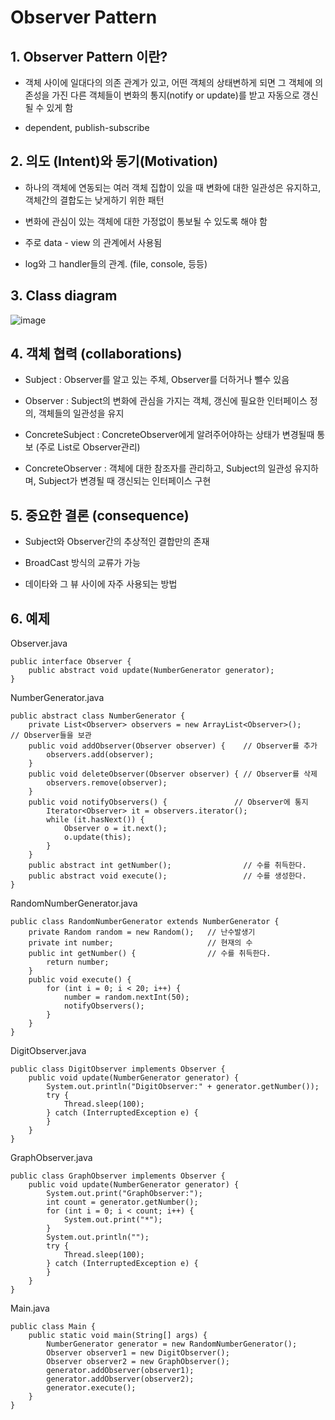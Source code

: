 # Observer Pattern

## 1. Observer Pattern 이란?


+ 객체 사이에 일대다의 의존 관계가 있고, 어떤 객체의 상태변하게 되면 그 객체에 의존성을 가진 다른 객체들이 변화의 통지(notify or update)를 받고 자동으로 갱신될 수 있게 함


+ dependent, publish-subscribe



## 2. 의도 (Intent)와 동기(Motivation)


+ 하나의 객체에 연동되는 여러 객체 집합이 있을 때 변화에 대한 일관성은 유지하고, 객체간의 결합도는 낮게하기 위한 패턴


+ 변화에 관심이 있는 객체에 대한 가정없이 통보될 수 있도록 해야 함


+ 주로 data - view 의 관계에서 사용됨


+ log와 그 handler들의 관계. (file, console, 등등)



## 3. Class diagram
![image](https://github.com/kswdev/design-pattern/assets/92713670/b02e28d1-8d5e-4028-ae0d-4f370e9415a1)


## 4. 객체 협력 (collaborations)


+ Subject : Observer를 알고 있는 주체, Observer를 더하거나 뺄수 있음


+ Observer : Subject의 변화에 관심을 가지는 객체, 갱신에 필요한 인터페이스 정의, 객체들의 일관성을 유지


+ ConcreteSubject : ConcreteObserver에게 알려주어야하는 상태가 변경될때 통보 (주로 List로 Observer관리)


+ ConcreteObserver : 객체에 대한 참조자를 관리하고, Subject의 일관성 유지하며, Subject가 변경될 때 갱신되는 인터페이스 구현



## 5. 중요한 결론 (consequence)


+ Subject와 Observer간의 추상적인 결합만의 존재


+ BroadCast 방식의 교류가 가능


+ 데이타와 그 뷰 사이에 자주 사용되는 방법



## 6. 예제


Observer.java
```
public interface Observer {
    public abstract void update(NumberGenerator generator);
}
```

NumberGenerator.java
```
public abstract class NumberGenerator {
    private List<Observer> observers = new ArrayList<Observer>();        // Observer들을 보관
    public void addObserver(Observer observer) {    // Observer를 추가
        observers.add(observer);
    }
    public void deleteObserver(Observer observer) { // Observer를 삭제
        observers.remove(observer);
    }
    public void notifyObservers() {               // Observer에 통지
        Iterator<Observer> it = observers.iterator();
        while (it.hasNext()) {
            Observer o = it.next();
            o.update(this);
        }
    }
    public abstract int getNumber();                // 수를 취득한다.
    public abstract void execute();                 // 수를 생성한다.
}
```

RandomNumberGenerator.java
```
public class RandomNumberGenerator extends NumberGenerator {
    private Random random = new Random();   // 난수발생기
    private int number;                     // 현재의 수
    public int getNumber() {                // 수를 취득한다.
        return number;
    }
    public void execute() {
        for (int i = 0; i < 20; i++) {
            number = random.nextInt(50);
            notifyObservers();
        }
    }
}
```

DigitObserver.java
```
public class DigitObserver implements Observer {
    public void update(NumberGenerator generator) {
        System.out.println("DigitObserver:" + generator.getNumber());
        try {
            Thread.sleep(100);
        } catch (InterruptedException e) {
        }
    }
}
```

GraphObserver.java
```
public class GraphObserver implements Observer {
    public void update(NumberGenerator generator) {
        System.out.print("GraphObserver:");
        int count = generator.getNumber();
        for (int i = 0; i < count; i++) {
            System.out.print("*");
        }
        System.out.println("");
        try {
            Thread.sleep(100);
        } catch (InterruptedException e) {
        }
    }
}
```

Main.java
```
public class Main {
    public static void main(String[] args) {
        NumberGenerator generator = new RandomNumberGenerator();
        Observer observer1 = new DigitObserver();
        Observer observer2 = new GraphObserver();
        generator.addObserver(observer1);
        generator.addObserver(observer2);
        generator.execute();
    }
}
```
